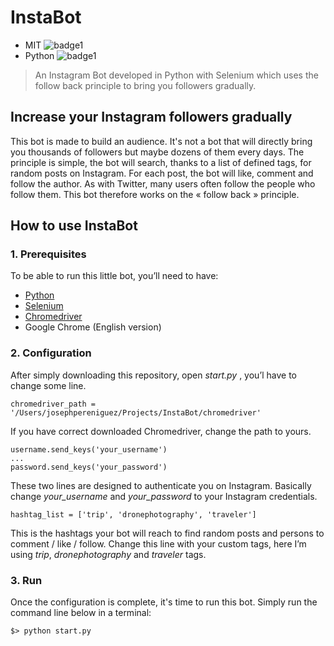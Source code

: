 # InstaBot
*  MIT  ![badge1]( [https://img.shields.io/badge/license-MIT-brightgreen.svg](https://img.shields.io/badge/license-MIT-brightgreen.svg)  )
* Python ![badge1](  [https://img.shields.io/badge/language-Python-01B0F0.svg](https://img.shields.io/badge/language-Python-01B0F0.svg)  ) 
> An Instagram Bot developed in Python with Selenium which uses the follow back principle to bring you followers gradually.
## Increase your Instagram followers gradually
This bot is made to build an audience.
It's not a bot that will directly bring you thousands of followers but maybe dozens of them every days.
The principle is simple, the bot will search, thanks to a list of defined tags, for random posts on Instagram. For each post, the bot will like, comment and follow the author.
As with Twitter, many users often follow the people who follow them.
This bot therefore works on the « follow back » principle.
## How to use InstaBot
### 1. Prerequisites
To be able to run this little bot, you’ll need to have:
* [Python](https://www.python.org/downloads/)
* [Selenium](https://selenium-python.readthedocs.io/installation.html)
* [Chromedriver](http://chromedriver.chromium.org)
* Google Chrome (English version)
### 2. Configuration
After simply downloading this repository, open *start.py* , you’l have to change some line.
```
chromedriver_path = '/Users/josephpereniguez/Projects/InstaBot/chromedriver'
```
If you have correct downloaded Chromedriver, change the path to yours.
```
username.send_keys('your_username')
...
password.send_keys('your_password')
```
These two lines are designed to authenticate you on Instagram. Basically  change *your_username* and *your_password* to your Instagram credentials.
```
hashtag_list = ['trip', 'dronephotography', 'traveler']
```
This is the hashtags your bot will reach to find random posts and persons to comment / like / follow.
Change this line with your custom tags, here I’m using *trip*, *dronephotography* and *traveler* tags.
### 3. Run
Once the configuration is complete, it's time to run this bot.
Simply run the command line below in a terminal:
```
$> python start.py
```
